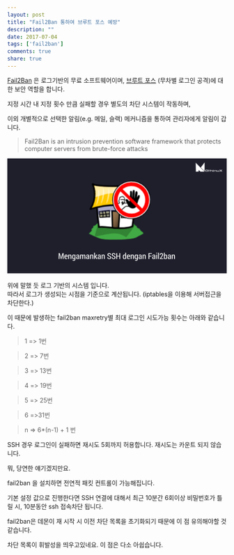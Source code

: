```yaml
---
layout: post
title: "Fail2Ban 통하여 브루트 포스 예방"
description: ""
date: 2017-07-04
tags: ['fail2ban']
comments: true
share: true
---
```


[Fail2Ban](https://www.fail2ban.org/wiki/index.php/Main_Page) 은 로그기반의 무료
소프트웨어이며, [브루트
포스](https://namu.wiki/w/%EB%B8%8C%EB%A3%A8%ED%8A%B8%20%ED%8F%AC%EC%8A%A4) (무차별
로그인 공격)에 대한 보안 역할을 합니다.

지정 시간 내 지정 횟수 만큼 실패할 경우 별도의 차단 시스템이 작동하며,

이외 개별적으로 선택한 알림(e.g. 메일, 슬랙) 메커니즘을 통하여 관리자에게 알림이 갑니다.

  

  

> Fail2Ban is an intrusion prevention software framework that protects
computer servers from brute-force attacks

  

  

![](/assets/images/posts/772/257ED644595B63542DCD50.PNG)

  

  

  

위에 말했 듯 로그 기반의 시스템 입니다.  
따라서 로그가 생성되는 시점을 기준으로 계산됩니다. (iptables을 이용해 서버접근을 차단한다.)

  

이 때문에 발생하는 fail2ban maxretry별 최대 로그인 시도가능 횟수는 아래와 같습니다.

  

  

> 1 => 1번

>

> 2 => 7번

>

> 3 => 13번

>

> 4 => 19번

>

> 5 => 25번

>

> 6 =>31번

>

>  

>

> n => 6*(n-1) + 1 번

  

  

SSH 경우 로그인이 실패하면 재시도 5회까지 허용합니다. 재시도는 카운트 되지 않습니다.

뭐, 당연한 얘기겠지만요.

  

  

fail2ban 을 설치하면 전연적 패킷 컨트롤이 가능해집니다.

기본 설정 값으로 진행한다면 SSH 연결에 대해서 최근 10분간 6회이상 비밀번호가 틀릴 시, 10분동안 ssh 접속차단 됩니다.

  

  

fail2ban은 데몬이 재 시작 시 이전 차단 목록을 초기화되기 때문에 이 점 유의해야할 것 같습니다.

차단 목록이 휘발성을 띄우고있네요. 이 점은 다소 아쉽습니다.

